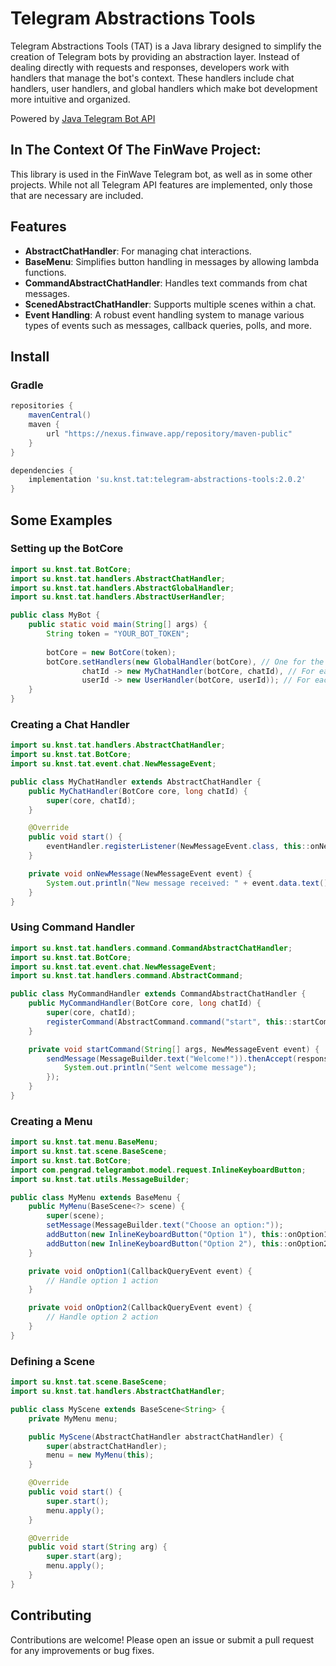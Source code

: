 # Telegram Abstractions Tools

Telegram Abstractions Tools (TAT) is a Java library designed to simplify the creation of Telegram bots by providing an abstraction layer. Instead of dealing directly with requests and responses, developers work with handlers that manage the bot's context. These handlers include chat handlers, user handlers, and global handlers which make bot development more intuitive and organized.

Powered by [Java Telegram Bot API](https://github.com/pengrad/java-telegram-bot-api)

## In The Context Of The FinWave Project:

This library is used in the FinWave Telegram bot, as well as in some other projects. While not all Telegram API features are implemented, only those that are necessary are included.

## Features

- **AbstractChatHandler**: For managing chat interactions.
- **BaseMenu**: Simplifies button handling in messages by allowing lambda functions.
- **CommandAbstractChatHandler**: Handles text commands from chat messages.
- **ScenedAbstractChatHandler**: Supports multiple scenes within a chat.
- **Event Handling**: A robust event handling system to manage various types of events such as messages, callback queries, polls, and more.

## Install
### Gradle

```gradle
repositories {
    mavenCentral()
    maven {
        url "https://nexus.finwave.app/repository/maven-public"
    }
}

dependencies {
    implementation 'su.knst.tat:telegram-abstractions-tools:2.0.2'
}
```

## Some Examples

### Setting up the BotCore

```java
import su.knst.tat.BotCore;
import su.knst.tat.handlers.AbstractChatHandler;
import su.knst.tat.handlers.AbstractGlobalHandler;
import su.knst.tat.handlers.AbstractUserHandler;

public class MyBot {
    public static void main(String[] args) {
        String token = "YOUR_BOT_TOKEN";
        
        botCore = new BotCore(token);
        botCore.setHandlers(new GlobalHandler(botCore), // One for the whole bot
                chatId -> new MyChatHandler(botCore, chatId), // For each user
                userId -> new UserHandler(botCore, userId)); // For each chat
    }
}
```

### Creating a Chat Handler

```java
import su.knst.tat.handlers.AbstractChatHandler;
import su.knst.tat.BotCore;
import su.knst.tat.event.chat.NewMessageEvent;

public class MyChatHandler extends AbstractChatHandler {
    public MyChatHandler(BotCore core, long chatId) {
        super(core, chatId);
    }

    @Override
    public void start() {
        eventHandler.registerListener(NewMessageEvent.class, this::onNewMessage);
    }

    private void onNewMessage(NewMessageEvent event) {
        System.out.println("New message received: " + event.data.text());
    }
}
```

### Using Command Handler

```java
import su.knst.tat.handlers.command.CommandAbstractChatHandler;
import su.knst.tat.BotCore;
import su.knst.tat.event.chat.NewMessageEvent;
import su.knst.tat.handlers.command.AbstractCommand;

public class MyCommandHandler extends CommandAbstractChatHandler {
    public MyCommandHandler(BotCore core, long chatId) {
        super(core, chatId);
        registerCommand(AbstractCommand.command("start", this::startCommand));
    }

    private void startCommand(String[] args, NewMessageEvent event) {
        sendMessage(MessageBuilder.text("Welcome!")).thenAccept(response -> {
            System.out.println("Sent welcome message");
        });
    }
}
```

### Creating a Menu

```java
import su.knst.tat.menu.BaseMenu;
import su.knst.tat.scene.BaseScene;
import su.knst.tat.BotCore;
import com.pengrad.telegrambot.model.request.InlineKeyboardButton;
import su.knst.tat.utils.MessageBuilder;

public class MyMenu extends BaseMenu {
    public MyMenu(BaseScene<?> scene) {
        super(scene);
        setMessage(MessageBuilder.text("Choose an option:"));
        addButton(new InlineKeyboardButton("Option 1"), this::onOption1);
        addButton(new InlineKeyboardButton("Option 2"), this::onOption2);
    }

    private void onOption1(CallbackQueryEvent event) {
        // Handle option 1 action
    }

    private void onOption2(CallbackQueryEvent event) {
        // Handle option 2 action
    }
}
```

### Defining a Scene

```java
import su.knst.tat.scene.BaseScene;
import su.knst.tat.handlers.AbstractChatHandler;

public class MyScene extends BaseScene<String> {
    private MyMenu menu;

    public MyScene(AbstractChatHandler abstractChatHandler) {
        super(abstractChatHandler);
        menu = new MyMenu(this);
    }

    @Override
    public void start() {
        super.start();
        menu.apply();
    }

    @Override
    public void start(String arg) {
        super.start(arg);
        menu.apply();
    }
}
```

## Contributing

Contributions are welcome! Please open an issue or submit a pull request for any improvements or bug fixes.